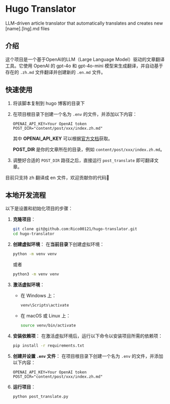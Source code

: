 # Hugo Translator
LLM-driven article translator that automatically translates and creates new [name].[lng].md files

## 介绍
这个项目是一个基于OpenAI的LLM（Large Language Model）驱动的文章翻译工具。它使用 OpenAI 的 gpt-4o 和 gpt-4o-mini 模型来生成翻译，并自动基于存在的 `.zh.md` 文件翻译并创建新的 `.en.md` 文件。

## 快速使用

1. 将该脚本复制到 hugo 博客的目录下
2. 在项目根目录下创建一个名为 `.env` 的文件，并添加以下内容：
   ```
   OPENAI_API_KEY=Your OpenAI token
   POST_DIR="content/post/xxx/index.zh.md"
   ```
   其中 **OPENAI_API_KEY** 可以根据[官方文档](https://platform.openai.com/docs/quickstart)获取。

   **POST_DIR** 是你的文章所在的目录，例如 `content/post/xxx/index.zh.md`。
3. 调整好合适的 `POST_DIR` 路径之后，直接运行 `post_translate` 即可翻译文章。
   
目前只支持 zh 翻译成 en 文件，欢迎贡献你的代码👏

## 本地开发流程

以下是设置和初始化项目的步骤：

1. **克隆项目**：
   ```bash
   git clone git@github.com:Rico00121/hugo-translator.git
   cd hugo-translator
   ```

2. **创建虚拟环境**：
   在**当前目录**下创建虚拟环境：
   ```bash
   python -m venv venv
   ```

   或者

   ```bash
   python3 -m venv venv
   ```


3. **激活虚拟环境**：
   - 在 Windows 上：
     ```bash
     venv\Scripts\activate
     ```
   - 在 macOS 或 Linux 上：
     ```bash
     source venv/bin/activate
     ```

4. **安装依赖项**：
   在激活虚拟环境后，运行以下命令以安装项目所需的依赖项：
   ```bash
   pip install -r requirements.txt
   ```

5. **创建并设置 `.env` 文件**：
   在项目根目录下创建一个名为 `.env` 的文件，并添加以下内容：
   ```
   OPENAI_API_KEY=Your OpenAI token
   POST_DIR="content/post/xxx/index.zh.md"
   ```

6. **运行项目**：
   ```
   python post_translate.py
   ```

